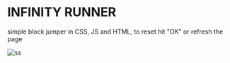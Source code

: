 # **INFINITY RUNNER**
simple block jumper in CSS, JS and HTML, to reset hit "OK" or refresh the page

![ss]([https://infintyrunner.dudeactualdev.repl.co/ss.png)
